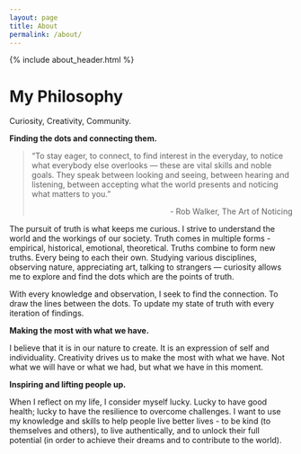 ```yaml
---
layout: page
title: About
permalink: /about/
---
```


{% include about_header.html %}
<!-- 
I like to call myself an interdisciplinary engineer. I have a broad background, having completed a Bachelor of Science in Technology and Liberal Arts & Sciences from the University of Twente. During my studies, I did my focus towards Biomedical Engineering and followed a minor in BioRobotics. I also spent some time exploring graphics design and followed a sketching course for industrial design students.

Now I am working as a software engineer in the Netherlands, doing R&D on innovative data solutions for process improvements. Before this, I've had some experience in web development and event organization & management. -->

# My Philosophy

Curiosity, Creativity, Community.

**Finding the dots and connecting them.**

> “To stay eager, to connect, to find interest in the everyday, to notice what everybody else overlooks — these are vital skills and noble goals. They speak between looking and seeing, between hearing and listening, between accepting what the world presents and noticing what matters to you.”  
> <p align="right">- Rob Walker, The Art of Noticing</p>

The pursuit of truth is what keeps me curious. I strive to understand the world and the workings of our society. Truth comes in multiple forms - empirical, historical, emotional, theoretical. Truths combine to form new truths. Every being to each their own. Studying various disciplines, observing nature, appreciating art, talking to strangers — curiosity allows me to explore and find the dots which are the points of truth. 

With every knowledge and observation, I seek to find the connection. To draw the lines between the dots. To update my state of truth with every iteration of findings.

**Making the most with what we have.**

I believe that it is in our nature to create. It is an expression of self and individuality. Creativity drives us to make the most with what we have. Not what we will have or what we had, but what we have in this moment.

**Inspiring and lifting people up.**

When I reflect on my life, I consider myself lucky. Lucky to have good health; lucky to have the resilience to overcome challenges. I want to use my knowledge and skills to help people live better lives - to be kind (to themselves and others), to live authentically, and to unlock their full potential (in order to achieve their dreams and to contribute to the world).


<!-- # Other things about me

In my free time I enjoy various sports and am a competitive soccer player. I play the alto saxophone and am learning the guitar. 

I also enjoy reading various sorts of books. Check out my [reading list](/books)! Lately, I've been reading a lot of philosophy and memoir, but I like to switch things up every now and then. I love classical literature and novels. I believe that reading opens worlds. I try to read various sorts of books to be able to understand the different worlds, which I hope gives me a better understanding of people. -->

<!-- # Journey

My journey so far...

{ include about_journey.html } -->